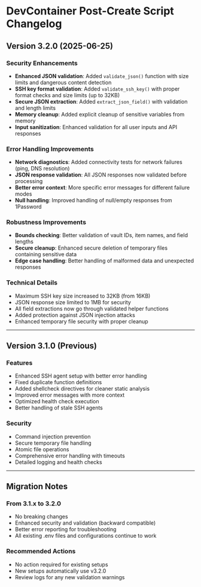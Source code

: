 # DevContainer Post-Create Script Changelog

## Version 3.2.0 (2025-06-25)

### Security Enhancements

- **Enhanced JSON validation**: Added `validate_json()` function with size limits and dangerous content detection
- **SSH key format validation**: Added `validate_ssh_key()` with proper format checks and size limits (up to 32KB)
- **Secure JSON extraction**: Added `extract_json_field()` with validation and length limits
- **Memory cleanup**: Added explicit cleanup of sensitive variables from memory
- **Input sanitization**: Enhanced validation for all user inputs and API responses

### Error Handling Improvements

- **Network diagnostics**: Added connectivity tests for network failures (ping, DNS resolution)
- **JSON response validation**: All JSON responses now validated before processing
- **Better error context**: More specific error messages for different failure modes
- **Null handling**: Improved handling of null/empty responses from 1Password

### Robustness Improvements

- **Bounds checking**: Better validation of vault IDs, item names, and field lengths
- **Secure cleanup**: Enhanced secure deletion of temporary files containing sensitive data
- **Edge case handling**: Better handling of malformed data and unexpected responses

### Technical Details

- Maximum SSH key size increased to 32KB (from 16KB)
- JSON response size limited to 1MB for security
- All field extractions now go through validated helper functions
- Added protection against JSON injection attacks
- Enhanced temporary file security with proper cleanup

---

## Version 3.1.0 (Previous)

### Features

- Enhanced SSH agent setup with better error handling
- Fixed duplicate function definitions
- Added shellcheck directives for cleaner static analysis
- Improved error messages with more context
- Optimized health check execution
- Better handling of stale SSH agents

### Security

- Command injection prevention
- Secure temporary file handling
- Atomic file operations
- Comprehensive error handling with timeouts
- Detailed logging and health checks

---

## Migration Notes

### From 3.1.x to 3.2.0

- No breaking changes
- Enhanced security and validation (backward compatible)
- Better error reporting for troubleshooting
- All existing .env files and configurations continue to work

### Recommended Actions

- No action required for existing setups
- New setups automatically use v3.2.0
- Review logs for any new validation warnings
